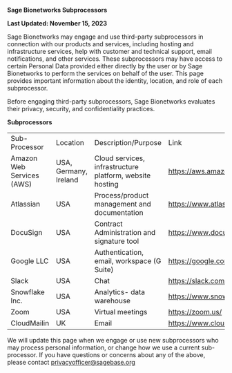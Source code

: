 **Sage Bionetworks Subprocessors** 

**Last Updated: November 15, 2023** 

Sage Bionetworks may engage and use third-party subprocessors in connection with our products and services, including hosting and infrastructure services, help with customer and technical support, email notifications, and other services. These subprocessors may have access to certain Personal Data provided either directly by the user or by Sage Bionetworks to perform the services on behalf of the user. This page provides important information about the identity, location, and role of each subprocessor.  

Before engaging third-party subprocessors, Sage Bionetworks evaluates their privacy, security, and confidentiality practices. 

**Subprocessors** 

|  |  |  |  |
|---------------|-----------|----------------------|-------------------------|
| Sub-Processor | Location | Description/Purpose | Link |
| Amazon Web Services (AWS) | USA, Germany, Ireland | Cloud services, infrastructure platform, website hosting | [<u>https://aws.amazon.com/</u>](https://aws.amazon.com/) |
| Atlassian | USA | Process/product management and documentation | <u>https://www.atlassian.com/</u> |
| DocuSign | USA | Contract Administration and signature tool | [<u>https://www.docusign.com/</u>](https://www.docusign.com/) |
| Google LLC | USA | Authentication, email, workspace (G Suite) | [<u>https://google.com/</u>](https://google.com/) |
| Slack | USA | Chat | [<u>https://slack.com/</u>](https://slack.com/) |
| Snowflake Inc. | USA | Analytics- data warehouse | [<u>https://www.snowflake.com/</u>](https://www.snowflake.com/) |
| Zoom | USA | Virtual meetings | [<u>https://zoom.us/</u>](https://zoom.us/) |
| CloudMailin | UK | Email | <u>https://www.cloudmailin.com/</u> | 

We will update this page when we engage or use new subprocessors who may process personal information, or change how we use a current
sub-processor. If you have questions or concerns about any of the above, please contact [<u>privacyofficer@sagebase.org</u>](mailto:privacyofficer@sagebase.org)
